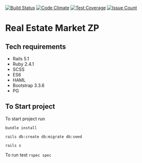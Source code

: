 [![Build Status](https://travis-ci.org/SergeyKolenko/rem_zp.svg?branch=develop)](https://travis-ci.org/SergeyKolenko/rem_zp)
[![Code Climate](https://codeclimate.com/github/SergeyKolenko/rem_zp/badges/gpa.svg)](https://codeclimate.com/github/SergeyKolenko/rem_zp)
[![Test Coverage](https://codeclimate.com/github/SergeyKolenko/rem_zp/badges/coverage.svg)](https://codeclimate.com/github/SergeyKolenko/rem_zp/coverage)
[![Issue Count](https://codeclimate.com/github/SergeyKolenko/rem_zp/badges/issue_count.svg)](https://codeclimate.com/github/SergeyKolenko/rem_zp)

# Real Estate Market ZP

## Tech requirements

- Rails 5.1
- Ruby 2.4.1
- SCSS
- ES6
- HAML
- Bootstrap 3.3.6
- PG

## To Start project

To start project run

`bundle install`

`rails db:create db:migrate db:seed`

`rails s`

To run test `rspec spec`
